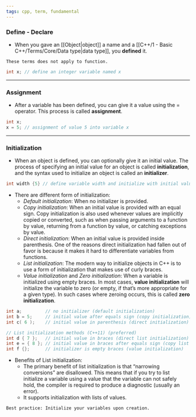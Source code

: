 ```yaml
---
tags: cpp, term, fundamental
---
```

### Define - Declare
- When you gave an [[Object|object]] a name and a [[C++/1 - Basic C++/Terms/Core/Data type|data type]], you **defined** it.
```ad-note
These terms does not apply to function.
```

```cpp
int x; // define an integer variable named x
```

---

### Assignment
- After a variable has been defined, you can give it a value using the = operator. This process is called **assignment**.

```cpp
int x;
x = 5; // assignment of value 5 into variable x
```

---

### Initialization
- When an object is defined, you can optionally give it an initial value. The process of specifying an initial value for an object is called **initialization**, and the syntax used to initialize an object is called an **initializer**.

```cpp
int width {5} // define variable width and initialize with initial value 5
```
- There are different form of initialization:
	- *Default initialization*: When no initializer is provided.
	- *Copy initialization*: When an initial value is provided with an equal sign. Copy initialization is also used whenever values are implicitly copied or converted, such as when passing arguments to a function by value, returning from a function by value, or catching exceptions by value.
	- *Direct initialization*: When an initial value is provided inside parenthesis. One of the reasons direct initialization had fallen out of favor is because it makes it hard to differentiate variables from functions.
	- *List initialization*: The modern way to initialize objects in C++ is to use a form of initialization that makes use of curly braces.
	- *Value initialization* and *Zero initialization*: When a variable is initialized using empty braces. In most cases, **value initialization** will initialize the variable to zero (or empty, if that’s more appropriate for a given type). In such cases where zeroing occurs, this is called **zero initialization**.

```cpp
int a;         // no initializer (default initialization)
int b = 5;     // initial value after equals sign (copy initialization)
int c( 6 );    // initial value in parenthesis (direct initialization)

// List initialization methods (C++11) (preferred)
int d { 7 };   // initial value in braces (direct list initialization)
int e = { 8 }; // initial value in braces after equals sign (copy list initialization)
int f {};      // initializer is empty braces (value initialization)
```
- Benefits of List initialization:
	- The primary benefit of list initialization is that “narrowing conversions” are disallowed. This means that if you try to list initialize a variable using a value that the variable can not safely hold, the compiler is required to produce a diagnostic (usually an error).
	- It supports initialization with lists of values.

```ad-tip
Best practice: Initialize your variables upon creation.
```